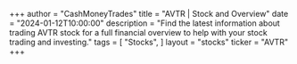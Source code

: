 +++
author = "CashMoneyTrades"
title = "AVTR | Stock and Overview"
date = "2024-01-12T10:00:00"
description = "Find the latest information about trading AVTR stock for a full financial overview to help with your stock trading and investing."
tags = [
"Stocks",
]
layout = "stocks"
ticker = "AVTR"
+++
        


    
        